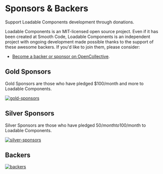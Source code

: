 # Sponsors & Backers

<p class="description">Support Loadable Components development through donations.</p>

Loadable Components is an MIT-licensed open source project. Even if it has been created at Smooth Code, Loadable Components is an independent project with ongoing development made possible thanks to the support of these awesome backers. If you'd like to join them, please consider:

- [Become a backer or sponsor on OpenCollective](https://opencollective.com/loadable).

## Gold Sponsors

Gold Sponsors are those who have pledged \$100/month and more to Loadable Components.

[![gold-sponsors](https://opencollective.com/loadable/tiers/gold-sponsors.svg?avatarHeight=120&width=600)](https://opencollective.com/loadable/contribute/tier/8946-gold-sponsors)

## Silver Sponsors

Silver Sponsors are those who have pledged $50/month to$100/month to Loadable Components.

[![silver-sponsors](https://opencollective.com/loadable/tiers/silver-sponsors.svg?avatarHeight=120&width=600)](https://opencollective.com/loadable/contribute/tier/8943-silver-sponsors)

## Backers

[![backers](https://opencollective.com/loadable/tiers/backer.svg?avatarHeight=50&width=600)](https://opencollective.com/loadable/contribute/tier/8942-backer)
